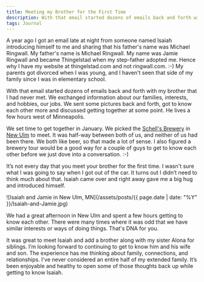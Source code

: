 ```yaml
---
title: Meeting my Brother for the First Time
description: With that email started dozens of emails back and forth with my brother that I had never met.
tags: Journal
---
```


A year ago I got an email late at night from someone named Isaiah introducing himself to me and sharing that his father's name was Michael Ringwall. My father's name is Michael Ringwall. My name was Jamie Ringwall and became Thingelstad when my step-father adopted me. Hence why I have my website at thingelstad.com and not ringwall.com. :-) My parents got divorced when I was young, and I haven't seen that side of my family since I was in elementary school.

With that email started dozens of emails back and forth with my brother that I had never met. We exchanged information about our families, interests, and hobbies, our jobs. We sent some pictures back and forth, got to know each other more and discussed getting together at some point. He lives a few hours west of Minneapolis.

We set time to get together in January. We picked the [Schell's Brewery](http://schellsbrewery.com) in [New Ulm](http://www.newulm.com) to meet. It was half-way between both of us, and neither of us had been there. We both like beer, so that made a lot of sense. I also figured a brewery tour would be a good way for a couple of guys to get to know each other before we just dove into a conversation. :-)

It’s not every day that you meet your brother for the first time. I wasn't sure what I was going to say when I got out of the car. It turns out I didn’t need to think much about that. Isaiah came over and right away gave me a big hug and introduced himself.

![Isaiah and Jamie in New Ulm, MN](/assets/posts/{{ page.date | date: "%Y" }}/Isaiah-and-Jamie.jpg)

We had a great afternoon in New Ulm and spent a few hours getting to know each other. There were many times where it was odd that we have similar interests or ways of doing things. That's DNA for you.

It was great to meet Isaiah and add a brother along with my sister Alona for siblings. I’m looking forward to continuing to get to know him and his wife and son. The experience has me thinking about family, connections, and relationships. I've never considered an entire half of my extended family. It’s been enjoyable and healthy to open some of those thoughts back up while getting to know Isaiah.

